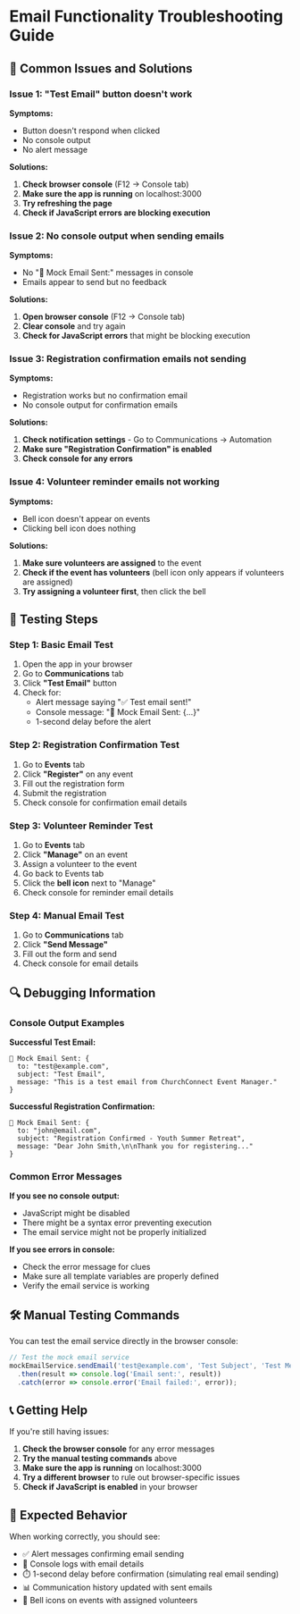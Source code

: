 # Email Functionality Troubleshooting Guide

## 🚨 Common Issues and Solutions

### Issue 1: "Test Email" button doesn't work

**Symptoms:**
- Button doesn't respond when clicked
- No console output
- No alert message

**Solutions:**
1. **Check browser console** (F12 → Console tab)
2. **Make sure the app is running** on localhost:3000
3. **Try refreshing the page**
4. **Check if JavaScript errors are blocking execution**

### Issue 2: No console output when sending emails

**Symptoms:**
- No "📧 Mock Email Sent:" messages in console
- Emails appear to send but no feedback

**Solutions:**
1. **Open browser console** (F12 → Console tab)
2. **Clear console** and try again
3. **Check for JavaScript errors** that might be blocking execution

### Issue 3: Registration confirmation emails not sending

**Symptoms:**
- Registration works but no confirmation email
- No console output for confirmation emails

**Solutions:**
1. **Check notification settings** - Go to Communications → Automation
2. **Make sure "Registration Confirmation" is enabled**
3. **Check console for any errors**

### Issue 4: Volunteer reminder emails not working

**Symptoms:**
- Bell icon doesn't appear on events
- Clicking bell icon does nothing

**Solutions:**
1. **Make sure volunteers are assigned** to the event
2. **Check if the event has volunteers** (bell icon only appears if volunteers are assigned)
3. **Try assigning a volunteer first**, then click the bell

## 🧪 Testing Steps

### Step 1: Basic Email Test
1. Open the app in your browser
2. Go to **Communications** tab
3. Click **"Test Email"** button
4. Check for:
   - Alert message saying "✅ Test email sent!"
   - Console message: "📧 Mock Email Sent: {...}"
   - 1-second delay before the alert

### Step 2: Registration Confirmation Test
1. Go to **Events** tab
2. Click **"Register"** on any event
3. Fill out the registration form
4. Submit the registration
5. Check console for confirmation email details

### Step 3: Volunteer Reminder Test
1. Go to **Events** tab
2. Click **"Manage"** on an event
3. Assign a volunteer to the event
4. Go back to Events tab
5. Click the **bell icon** next to "Manage"
6. Check console for reminder email details

### Step 4: Manual Email Test
1. Go to **Communications** tab
2. Click **"Send Message"**
3. Fill out the form and send
4. Check console for email details

## 🔍 Debugging Information

### Console Output Examples

**Successful Test Email:**
```
📧 Mock Email Sent: {
  to: "test@example.com",
  subject: "Test Email",
  message: "This is a test email from ChurchConnect Event Manager."
}
```

**Successful Registration Confirmation:**
```
📧 Mock Email Sent: {
  to: "john@email.com",
  subject: "Registration Confirmed - Youth Summer Retreat",
  message: "Dear John Smith,\n\nThank you for registering..."
}
```

### Common Error Messages

**If you see no console output:**
- JavaScript might be disabled
- There might be a syntax error preventing execution
- The email service might not be properly initialized

**If you see errors in console:**
- Check the error message for clues
- Make sure all template variables are properly defined
- Verify the email service is working

## 🛠️ Manual Testing Commands

You can test the email service directly in the browser console:

```javascript
// Test the mock email service
mockEmailService.sendEmail('test@example.com', 'Test Subject', 'Test Message')
  .then(result => console.log('Email sent:', result))
  .catch(error => console.error('Email failed:', error));
```

## 📞 Getting Help

If you're still having issues:

1. **Check the browser console** for any error messages
2. **Try the manual testing commands** above
3. **Make sure the app is running** on localhost:3000
4. **Try a different browser** to rule out browser-specific issues
5. **Check if JavaScript is enabled** in your browser

## 🎯 Expected Behavior

When working correctly, you should see:
- ✅ Alert messages confirming email sending
- 📧 Console logs with email details
- ⏱️ 1-second delay before confirmation (simulating real email sending)
- 📊 Communication history updated with sent emails
- 🔔 Bell icons on events with assigned volunteers 